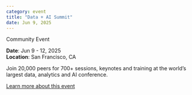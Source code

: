 ```yaml
---
category: event
title: "Data + AI Summit"
date: Jun 9, 2025
---
```

<span class="community-event">Community Event</span>

**Date**: Jun 9 - 12, 2025   
**Location**: San Francisco, CA

Join 20,000 peers for 700+ sessions, keynotes and training at the world’s largest data, analytics and AI conference.

[Learn more about this event](https://www.databricks.com/dataaisummit)
